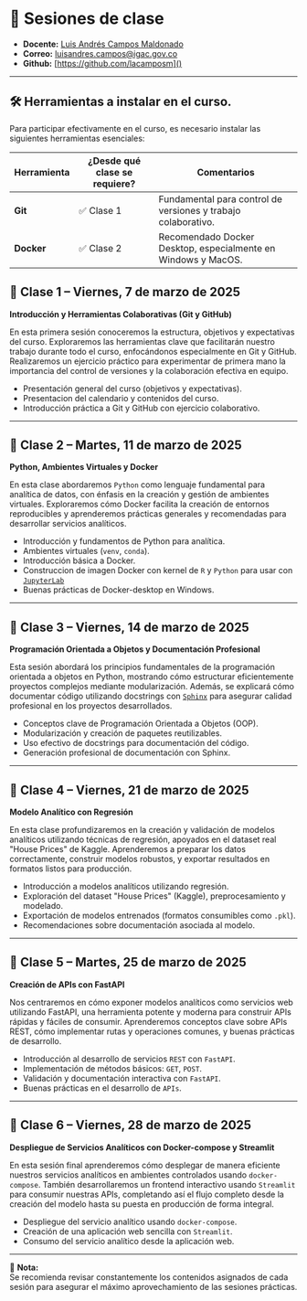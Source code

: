 # 📆 **Sesiones de clase**

- **Docente:** [Luis Andrés Campos Maldonado](https://co.linkedin.com/in/lacamposm)
- **Correo:** [luisandres.campos@igac.gov.co](mailto:luisandres.campos@igac.gov.co)
- **Github:** [https://github.com/lacamposm]()

---

## 🛠️ Herramientas a instalar en el curso.

Para participar efectivamente en el curso, es necesario instalar las siguientes herramientas esenciales:

| Herramienta | ¿Desde qué clase se requiere? | Comentarios                                               |
|-------------|-------------------------------|-----------------------------------------------------------|
| **Git**     | ✅ Clase 1                    | Fundamental para control de versiones y trabajo colaborativo. |
| **Docker**  | ✅ Clase 2                    | Recomendado Docker Desktop, especialmente en Windows y MacOS. |


## 📌 **Clase 1 – Viernes, 7 de marzo de 2025**
**Introducción y Herramientas Colaborativas (Git y GitHub)**

En esta primera sesión conoceremos la estructura, objetivos y expectativas del curso. Exploraremos las herramientas clave que facilitarán nuestro trabajo durante todo el curso, enfocándonos especialmente en Git y GitHub. Realizaremos un ejercicio práctico para experimentar de primera mano la importancia del control de versiones y la colaboración efectiva en equipo.

- Presentación general del curso (objetivos y expectativas).
- Presentacion del calendario y contenidos del curso.
- Introducción práctica a Git y GitHub con ejercicio colaborativo.

---

## 📌 **Clase 2 – Martes, 11 de marzo de 2025**
**Python, Ambientes Virtuales y Docker**

En esta clase abordaremos `Python` como lenguaje fundamental para analítica de datos, con énfasis en la creación y gestión de ambientes virtuales. Exploraremos cómo Docker facilita la creación de entornos reproducibles y aprenderemos prácticas generales y recomendadas para desarrollar servicios analíticos.

- Introducción y fundamentos de Python para analítica.
- Ambientes virtuales (`venv`, `conda`).
- Introducción básica a Docker.
- Construccion de imagen Docker con kernel de `R` y `Python` para usar con [`JupyterLab`](https://jupyterlab.readthedocs.io/en/stable/getting_started/overview.html)
- Buenas prácticas de Docker-desktop en Windows.

---

## 📌 **Clase 3 – Viernes, 14 de marzo de 2025**
**Programación Orientada a Objetos y Documentación Profesional**

Esta sesión abordará los principios fundamentales de la programación orientada a objetos en Python, mostrando cómo estructurar eficientemente proyectos complejos mediante modularización. Además, se explicará cómo documentar código utilizando docstrings con [`Sphinx`]() para asegurar calidad profesional en los proyectos desarrollados.

- Conceptos clave de Programación Orientada a Objetos (OOP).
- Modularización y creación de paquetes reutilizables.
- Uso efectivo de docstrings para documentación del código.
- Generación profesional de documentación con Sphinx.

---

## 📌 **Clase 4 – Viernes, 21 de marzo de 2025**
**Modelo Analítico con Regresión**

En esta clase profundizaremos en la creación y validación de modelos analíticos utilizando técnicas de regresión, apoyados en el dataset real "House Prices" de Kaggle. Aprenderemos a preparar los datos correctamente, construir modelos robustos, y exportar resultados en formatos listos para producción.

- Introducción a modelos analíticos utilizando regresión.
- Exploración del dataset "House Prices" (Kaggle), preprocesamiento y modelado.
- Exportación de modelos entrenados (formatos consumibles como `.pkl`).
- Recomendaciones sobre documentación asociada al modelo.

---

## 📌 **Clase 5 – Martes, 25 de marzo de 2025**
**Creación de APIs con FastAPI**

Nos centraremos en cómo exponer modelos analíticos como servicios web utilizando FastAPI, una herramienta potente y moderna para construir APIs rápidas y fáciles de consumir. Aprenderemos conceptos clave sobre APIs REST, cómo implementar rutas y operaciones comunes, y buenas prácticas de desarrollo.

- Introducción al desarrollo de servicios `REST` con `FastAPI`.
- Implementación de métodos básicos: `GET`, `POST`.
- Validación y documentación interactiva con `FastAPI`.
- Buenas prácticas en el desarrollo de `APIs`.

---

## 📌 **Clase 6 – Viernes, 28 de marzo de 2025**
**Despliegue de Servicios Analíticos con Docker-compose y Streamlit**

En esta sesión final aprenderemos cómo desplegar de manera eficiente nuestros servicios analíticos en ambientes controlados usando `docker-compose`. También desarrollaremos un frontend interactivo usando `Streamlit` para consumir nuestras APIs, completando así el flujo completo desde la creación del modelo hasta su puesta en producción de forma integral.

- Despliegue del servicio analítico usando `docker-compose`.
- Creación de una aplicación web sencilla con `Streamlit`.
- Consumo del servicio analítico desde la aplicación web.

---


🚩 **Nota:**  
Se recomienda revisar constantemente los contenidos asignados de cada sesión para asegurar el máximo aprovechamiento de las sesiones prácticas.
